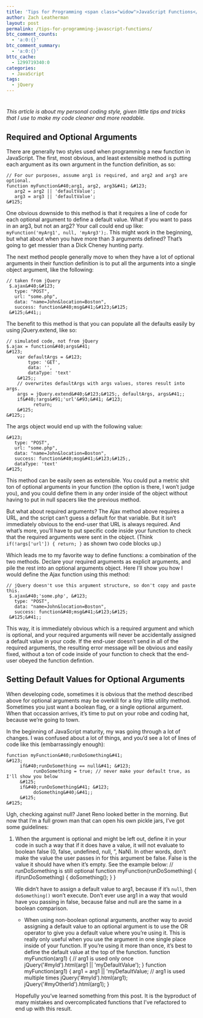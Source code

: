 ```yaml
---
title: 'Tips for Programming <span class="widow">JavaScript Functions</span>'
author: Zach Leatherman
layout: post
permalink: /tips-for-programming-javascript-functions/
btc_comment_counts:
  - 'a:0:{}'
btc_comment_summary:
  - 'a:0:{}'
bttc_cache:
  - 1299719340:0
categories:
  - JavaScript
tags:
  - jQuery
---
```

# 

*This article is about my personal coding style, given little tips and tricks that I use to make my code cleaner and more readable.*

## Required and Optional Arguments

There are generally two styles used when programming a new function in JavaScript. The first, most obvious, and least extensible method is putting each argument as its own argument in the function definition, as so:

    // For our purposes, assume arg1 is required, and arg2 and arg3 are optional.
    function myFunction&#40;arg1, arg2, arg3&#41; &#123;
       arg2 = arg2 || 'defaultValue';
       arg3 = arg3 || 'defaultValue';
    &#125;

One obvious downside to this method is that it requires a line of code for each optional argument to define a default value. What if you want to pass in an arg3, but not an arg2? Your call could end up like: `myFunction('myArg1', null, 'myArg3');`. This might work in the beginning, but what about when you have more than 3 arguments defined? That’s going to get messier than a Dick Cheney hunting party.

The next method people generally move to when they have a lot of optional arguments in their function definition is to put all the arguments into a single object argument, like the following:

    // taken from jQuery
     $.ajax&#40;&#123;
       type: "POST",
       url: "some.php",
       data: "name=John&location=Boston",
       success: function&#40;msg&#41;&#123;&#125;
     &#125;&#41;;

The benefit to this method is that you can populate all the defaults easily by using jQuery.extend, like so:

    // simulated code, not from jQuery
    $.ajax = function&#40;args&#41;
    &#123;
        var defaultArgs = &#123;
            type: 'GET',
            data: '',
            dataType: 'text'
        &#125;;
        // overwrites defaultArgs with args values, stores result into args.
        args = jQuery.extend&#40;&#123;&#125;, defaultArgs, args&#41;;
        if&#40;!args&#91;'url'&#93;&#41; &#123;
              return;
        &#125;
    &#125;;

The args object would end up with the following value:

    &#123;
       type: "POST",
       url: "some.php",
       data: "name=John&location=Boston",
       success: function&#40;msg&#41;&#123;&#125;,
       dataType: 'text'
    &#125;

This method can be easily seen as extensible. You could put a metric shit ton of optional arguments in your function (the option is there, I won’t judge you), and you could define them in any order inside of the object without having to put in null spacers like the previous method.

But what about required arguments? The Ajax method above requires a URL, and the script can’t guess a default for that variable. But it isn’t immediately obvious to the end-user that URL is always required. And what’s more, you’ll have to put specific code inside your function to check that the required arguments were sent in the object. (Think `if(!args['url']) { return; }` as shown two code blocks up.)

Which leads me to my favorite way to define functions: a combination of the two methods. Declare your required arguments as explicit arguments, and pile the rest into an optional arguments object. Here I’ll show you how I would define the Ajax function using this method:

    // jQuery doesn't use this argument structure, so don't copy and paste this.
     $.ajax&#40;'some.php', &#123;
       type: "POST",
       data: "name=John&location=Boston",
       success: function&#40;msg&#41;&#123;&#125;
     &#125;&#41;;

This way, it is immediately obvious which is a required argument and which is optional, and your required arguments will never be accidentally assigned a default value in your code. If the end-user doesn’t send in all of the required arguments, the resulting error message will be obvious and easily fixed, without a ton of code inside of your function to check that the end-user obeyed the function defintion.

## Setting Default Values for Optional Arguments

When developing code, sometimes it is obvious that the method described above for optional arguments may be overkill for a tiny little utility method. Sometimes you just want a boolean flag, or a single optional argument. When that occassion arrives, it’s time to put on your robe and coding hat, because we’re going to town.

In the beginning of JavaScript maturity, my  was going through a lot of changes. I was confused about a lot of things, and you’d see a lot of lines of code like this (embarrassingly enough):

    function myFunction&#40;runDoSomething&#41;
    &#123;
         if&#40;runDoSomething == null&#41; &#123;
              runDoSomething = true; // never make your default true, as I'll show you below
         &#125;
         if&#40;runDoSomething&#41; &#123;
              doSomething&#40;&#41;;
         &#125;
    &#125;

Ugh, checking against null? Janet Reno looked better in the morning. But now that I’m a full grown man that can open his own pickle jars, I’ve got some guidelines:

1.  When the argument is optional and might be left out, define it in your code in such a way that if it does have a value, it will not evaluate to boolean false (0, false, undefined, null, ”, NaN). In other words, don’t make the value the user passes in for this argument be false. False is the value it should have when it’s empty. See the example below:     // runDoSomething is still optional
        function myFunction&#40;runDoSomething&#41;
        &#123;
             if&#40;runDoSomething&#41; &#123;
                  doSomething&#40;&#41;;
             &#125;
        &#125;
    
    We didn’t have to assign a default value to arg1, because if it’s `null`, then `doSomething()` won’t execute. Don’t ever use arg1 in a way that would have you passing in false, because false and null are the same in a boolean comparison.  
    *   When using non-boolean optional arguments, another way to avoid assigning a default value to an optional argument is to use the OR operator to give you a default value where you’re using it. This is really only useful when you use the argument in one single place inside of your function. If you’re using it more than once, it’s best to define the default value at the top of the function.     function myFunction&#40;arg1&#41;
            &#123;
                 // arg1 is used only once
                 jQuery&#40;'#myId'&#41;.html&#40;arg1 || 'myDefaultValue'&#41;;
            &#125;
            function myFunction&#40;arg1&#41;
            &#123;
                 arg1 = arg1 || 'myDefaultValue;
                 // arg1 is used multiple times
                 jQuery('#myId').html(arg1);
                 jQuery('#myOtherId').html(arg1);
            } 
    
    Hopefully you’ve learned something from this post. It is the byproduct of many mistakes and overcomplicated functions that I’ve refactored to end up with this result.